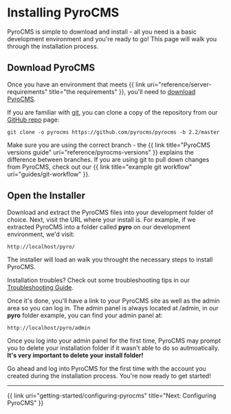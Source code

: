 # Installing PyroCMS

PyroCMS is simple to download and install - all you need is a basic development environment and you're ready to go! This page will walk you through the installation process.

</div>
<div class="doc_content">

## Download PyroCMS

Once you have an environment that meets {{ link uri="reference/server-requirements" title="the requirements" }}, you'll need to <a href="http://pyrocms.com/get">download PyroCMS</a>.

If you are familiar with [git](http://git-scm.com/), you can clone a copy of the repository from our [GitHub repo](https://github.com/pyrocms/pyrocms) page:

    git clone -o pyrocms https://github.com/pyrocms/pyrocms -b 2.2/master

Make sure you are using the correct branch - the {{ link title="PyroCMS versions guide" uri="reference/pyrocms-versions" }} explains the difference between branches. If you are using git to pull down changes from PyroCMS, check out our {{ link title="example git workflow" uri="guides/git-workflow" }}.

## Open the Installer

Download and extract the PyroCMS files into your development folder of choice. Next, visit the URL where your install is. For example, if we extracted PyroCMS into a folder called <strong>pyro</strong> on our development environment, we'd visit:

    http://localhost/pyro/

The installer will load an walk you throught the necessary steps to install PyroCMS.

<div class="note"><p>Installation troubles? Check out some troubleshooting tips in our <a href="reference/troubleshooting">Troubleshooting Guide</a>.</p></div>

Once it's done, you'll have a link to your PyroCMS site as well as the admin area so you can log in. The admin panel is always located at /admin, in our **pyro** folder example, you can find your admin panel at:

    http://localhost/pyro/admin

<div class="note"><p>Once you log into your admin panel for the first time, PyroCMS may prompt you to delete your installation folder if it wasn't able to do so autmoatically. <strong>It's very important to delete your install folder!</strong></p></div>

Go ahead and log into PyroCMS for the first time with the account you created during the installation process. You're now ready to get started!

<hr>

{{ link uri="getting-started/configuring-pyrocms" title="Next: Configuring PyroCMS" }}
